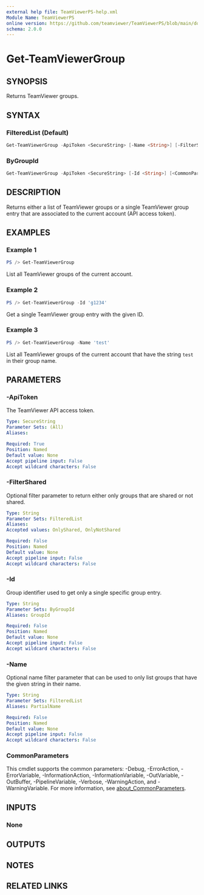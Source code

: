 ```yaml
---
external help file: TeamViewerPS-help.xml
Module Name: TeamViewerPS
online version: https://github.com/teamviewer/TeamViewerPS/blob/main/docs/commands/Get-TeamViewerGroup.md
schema: 2.0.0
---
```


# Get-TeamViewerGroup

## SYNOPSIS

Returns TeamViewer groups.

## SYNTAX

### FilteredList (Default)

```powershell
Get-TeamViewerGroup -ApiToken <SecureString> [-Name <String>] [-FilterShared <String>] [<CommonParameters>]
```

### ByGroupId

```powershell
Get-TeamViewerGroup -ApiToken <SecureString> [-Id <String>] [<CommonParameters>]
```

## DESCRIPTION

Returns either a list of TeamViewer groups or a single TeamViewer group entry
that are associated to the current account (API access token).

## EXAMPLES

### Example 1

```powershell
PS /> Get-TeamViewerGroup
```

List all TeamViewer groups of the current account.

### Example 2

```powershell
PS /> Get-TeamViewerGroup -Id 'g1234'
```

Get a single TeamViewer group entry with the given ID.

### Example 3

```powershell
PS /> Get-TeamViewerGroup -Name 'test'
```

List all TeamViewer groups of the current account that have the string `test` in
their group name.

## PARAMETERS

### -ApiToken

The TeamViewer API access token.

```yaml
Type: SecureString
Parameter Sets: (All)
Aliases:

Required: True
Position: Named
Default value: None
Accept pipeline input: False
Accept wildcard characters: False
```

### -FilterShared

Optional filter parameter to return either only groups that are shared or not
shared.

```yaml
Type: String
Parameter Sets: FilteredList
Aliases:
Accepted values: OnlyShared, OnlyNotShared

Required: False
Position: Named
Default value: None
Accept pipeline input: False
Accept wildcard characters: False
```

### -Id

Group identifier used to get only a single specific group entry.

```yaml
Type: String
Parameter Sets: ByGroupId
Aliases: GroupId

Required: False
Position: Named
Default value: None
Accept pipeline input: False
Accept wildcard characters: False
```

### -Name

Optional name filter parameter that can be used to only list groups that have
the given string in their name.

```yaml
Type: String
Parameter Sets: FilteredList
Aliases: PartialName

Required: False
Position: Named
Default value: None
Accept pipeline input: False
Accept wildcard characters: False
```

### CommonParameters

This cmdlet supports the common parameters: -Debug, -ErrorAction, -ErrorVariable, -InformationAction, -InformationVariable, -OutVariable, -OutBuffer, -PipelineVariable, -Verbose, -WarningAction, and -WarningVariable. For more information, see [about_CommonParameters](http://go.microsoft.com/fwlink/?LinkID=113216).

## INPUTS

### None

## OUTPUTS

## NOTES

## RELATED LINKS
